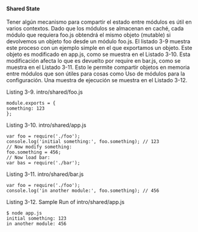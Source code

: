#### Shared State

Tener algún mecanismo para compartir el estado entre módulos es útil en varios contextos. Dado que los módulos se 
almacenan en caché,
cada módulo que requiera foo.js obtendrá el mismo objeto (mutable) si devolvemos un objeto foo desde un módulo
foo.js. El listado 3-9 muestra este proceso con un ejemplo simple en el que exportamos un objeto. Este objeto es
modificado en app.js, como se muestra en el Listado 3-10. Esta modificación afecta lo que es devuelto por require 
en bar.js, como
se muestra en el Listado 3-11. Esto le permite compartir objetos en memoria entre módulos que son útiles para cosas como
Uso de módulos para la configuración. Una muestra de ejecución se muestra en el Listado 3-12.

Listing 3-9. intro/shared/foo.js
```
module.exports = {
something: 123
};
```
Listing 3-10. intro/shared/app.js
```
var foo = require('./foo');
console.log('initial something:', foo.something); // 123
// Now modify something:
foo.something = 456;
// Now load bar:
var bas = require('./bar');
```
Listing 3-11. intro/shared/bar.js

```
var foo = require('./foo');
console.log('in another module:', foo.something); // 456
```

Listing 3-12. Sample Run of intro/shared/app.js

```
$ node app.js
initial something: 123
in another module: 456
```





